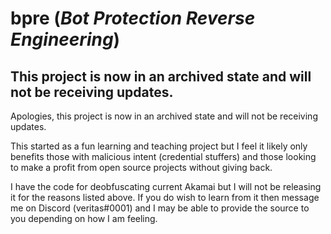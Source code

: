 # bpre (_Bot Protection Reverse Engineering_)

## This project is now in an archived state and will not be receiving updates. 

Apologies, this project is now in an archived state and will not be receiving updates.

This started as a fun learning and teaching project but I feel it likely only benefits those with malicious intent (credential stuffers) and those looking to make a profit from open source projects without giving back.

I have the code for deobfuscating current Akamai but I will not be releasing it for the reasons listed above. If you do wish to learn from it then message me on Discord (veritas#0001) and I may be able to provide the source to you depending on how I am feeling.
